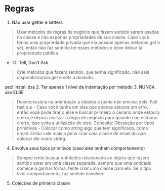 # Regras

1. Não usar getter e setters
> Usar métodos de regras de negócio que fazem sentido serem usadas na classe e não expor as propriedades de sua classe. Caso você tenha uma propriedade privada que ela possue apenas métodos get e set, então não faz sentido ter esses métodos e deve deixar tal propriedade pública
* 1.1. Tell, Don't Ask
> Crie métodos que fazem sentido, que tenha significado, não saia disponibilizando get e sets a doidado.

pecl install dss
2. Ter apenas 1 nível de indentação por método
3. NUNCA use ELSE
> Desnecessária na orientação a objetos a gente não precisa dela. 
> Fail fast e.e - Caso você tenha um else que apenas estoura um erro, então você pode tirar o else e buscar primeiro o cenário onde estoura o erro
> e depois realizar a regra de negócio para quando não estourar o erro, isso evita a utilização do else.
> Conceito: Obsseção por tipos primitivos - Colocar como string algo que tem significado, como email. Então vale mais a pena criar uma classe de email do que colocar ele como string.
4. Envolva seus tipos primitivos (caso eles tenham comportamento)
> Sempre tente buscar entidades relacionado ao objeto que fazem sentido estar em uma classe separada, sempre que uma entidade começe a ganhar forma, tente criar uma classe para ela.
> Se o tipo tiver comportamento, faz sentido envolver.
5. Coleções de primeira classe 